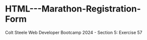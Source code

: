 # HTML---Marathon-Registration-Form
Colt Steele Web Developer Bootcamp 2024 - Section 5: Exercise 57
